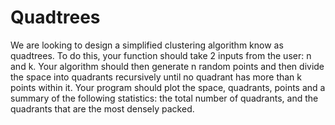 # Quadtrees

We are looking to design a simplified clustering algorithm know as quadtrees. To do this, your function should take 2 inputs from the user: n and k. Your algorithm should then generate n random points and then divide the space into quadrants recursively until no quadrant has more than k points within it. Your program should plot the space, quadrants, points and a summary of the following statistics: the total number of quadrants, and the quadrants that are the most densely packed.
